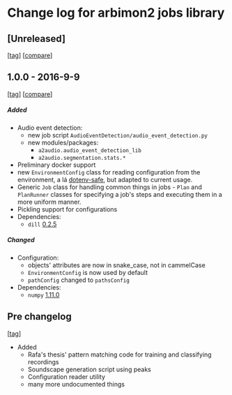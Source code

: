 # Change log for arbimon2 jobs library

## [Unreleased]
[[tag](https://github.com/Sieve-Analytics/arbimon2-jobs/commit/HEAD)]
[[compare](https://github.com/Sieve-Analytics/arbimon2-jobs/compare/HEAD...v1.0.0)]


## 1.0.0 - 2016-9-9    
[[tag](https://github.com/Sieve-Analytics/arbimon2-jobs/commit/v1.0.0)]
[[compare](https://github.com/Sieve-Analytics/arbimon2-jobs/compare/3d3050dad7af986887f37612376d129e59967464...v1.0.0)]

##### Added
- Audio event detection:
    - new job script `AudioEventDetection/audio_event_detection.py`
    - new modules/packages:
        - `a2audio.audio_event_detection_lib`
        - `a2audio.segmentation.stats.*`
- Preliminary docker support
- new `EnvironmentConfig` class for reading configuration from the environment, a lá [dotenv-safe](https://github.com/rolodato/dotenv-safe), but adapted to current usage.
- Generic `Job` class for handling common things in jobs
- `Plan` and `PlanRunner` classes for specifying a job's steps and executing them in a
    more uniform manner.
- Pickling support for configurations
- Dependencies:
    - `dill` [0.2.5](https://pypi.python.org/pypi/dill/0.2.5)

##### Changed
- Configuration:
    - objects' attributes are now in snake_case, not in cammelCase
    - `EnvironmentConfig` is now used by default
    - `pathConfig` changed to `pathsConfig`
- Dependencies:
    - `numpy` [1.11.0](https://pypi.python.org/pypi/numpy/1.11.0)



## Pre changelog
[[tag](https://github.com/Sieve-Analytics/arbimon2-jobs/commit/3d3050dad7af986887f37612376d129e59967464)]

- Added
    - Rafa's thesis' pattern matching code for training and classifying recordings
    - Soundscape generation script using peaks
    - Configuration reader utility
    - many more undocumented things
